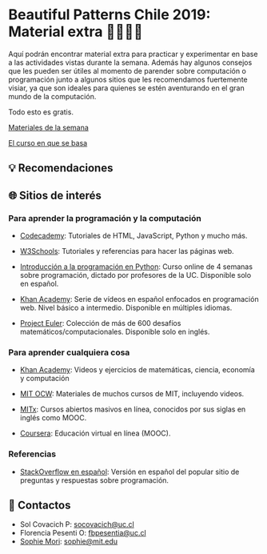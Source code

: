 # **Beautiful Patterns Chile 2019:** Material extra 👨‍💻👩‍💻

Aquí podrán encontrar material extra para practicar y experimentar en base a las actividades vistas durante la semana. Además hay algunos consejos que les pueden ser útiles al momento de parender sobre computación o programación junto a algunos sitios que les recomendamos fuertemente visiar, ya que son ideales para quienes se estén aventurando en el gran mundo de la computación.

Todo esto es gratis.

[Materiales de la semana](https://dreamgrande.io/workshop/)

[El curso en que se basa](https://onexi.org/)

## 💡 Recomendaciones

## 🌐 Sitios de interés

### Para aprender la programación y la computación

* [Codecademy](http://codecademy.com): Tutoriales de HTML, JavaScript, Python y mucho más.

* [W3Schools](https://www.w3schools.com/): Tutoriales y referencias para hacer las páginas web.

* [Introducción a la programación en Python](https://www.coursera.org/learn/aprendiendo-programar-python): Curso online de 4 semanas sobre programación, dictado por profesores de la UC. Disponible solo en español.

* [Khan Academy](https://es.khanacademy.org/computing): Serie de vídeos en español enfocados en programación web. Nivel básico a intermedio. Disponible en múltiples idiomas.

* [Project Euler](https://projecteuler.net): Colección de más de 600 desafíos matemáticos/computacionales. Disponible solo en inglés.

### Para aprender cualquiera cosa

* [Khan Academy](https://es.khanacademy.org/): Videos y ejercicios de matemáticas, ciencia, economía y computación

* [MIT OCW](https://ocw.mit.edu/courses/translated-courses/spanish/): Materiales de muchos cursos de MIT, incluyendo videos.

* [MITx](https://www.edx.org/school/mitx): Cursos abiertos masivos en línea, conocidos por sus siglas en inglés como MOOC.

* [Coursera](https://www.coursera.org/): Educación virtual en línea (MOOC).

### Referencias

* [StackOverflow en español](https://es.stackoverflow.com): Versión en español del popular sitio de preguntas y respuestas sobre programación.


## 📇 Contactos

* Sol Covacich P: socovacich@uc.cl
* Florencia Pesenti O: fbpesentia@uc.cl
* [Sophie Mori](http://sophiemori.com): sophie@mit.edu

